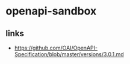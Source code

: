 # openapi-sandbox

## links

- https://github.com/OAI/OpenAPI-Specification/blob/master/versions/3.0.1.md
